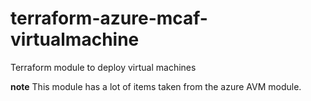 # terraform-azure-mcaf-virtualmachine
Terraform module to deploy virtual machines

**note** This module has a lot of items taken from the azure AVM module.